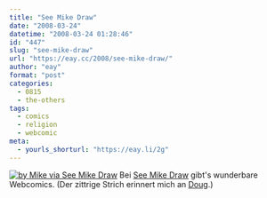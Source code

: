 ```yaml
---
title: "See Mike Draw"
date: "2008-03-24"
datetime: "2008-03-24 01:28:46"
id: "447"
slug: "see-mike-draw"
url: "https://eay.cc/2008/see-mike-draw/"
author: "eay"
format: "post"
categories:
  - 0815
  - the-others
tags:
  - comics
  - religion
  - webcomic
meta:
  - yourls_shorturl: "https://eay.li/2g"
---
```


[![](/uploads/2008/seemikedraw.jpg "by Mike via See Mike Draw")](http://seemikedraw.wordpress.com/) Bei [See Mike Draw](http://seemikedraw.wordpress.com/) gibt's wunderbare Webcomics. (Der zittrige Strich erinnert mich an [Doug](http://en.wikipedia.org/wiki/Doug).)
